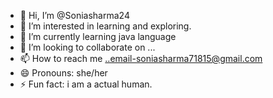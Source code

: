 - 👋 Hi, I’m @Soniasharma24
- 👀 I’m interested in learning and exploring.
- 🌱 I’m currently learning java language 
- 💞️ I’m looking to collaborate on ...
- 📫 How to reach me ..email-soniasharma71815@gmail.com
- 😄 Pronouns: she/her
- ⚡ Fun fact: i am a actual human. 

<!---
Soniasharma24/Soniasharma24 is a ✨ special ✨ repository because its `README.md` (this file) appears on your GitHub profile.
You can click the Preview link to take a look at your changes.
--->
